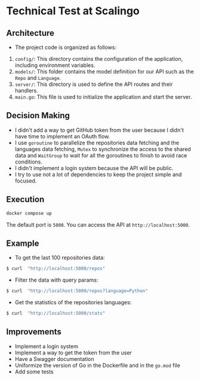 # Technical Test at Scalingo

## Architecture

* The project code is organized as follows:

1. `config/`: This directory contains the configuration of the application, including environment variables.
2. `models/`: This folder contains the model definition for our API such as the `Repo` and `Language`.
3. `server/`: This directory is used to define the API routes and their handlers.
4. `main.go`: This file is used to initialize the application and start the server.


## Decision Making

- I didn't add a way to get GitHub token from the user because I didn't have time to implement an OAuth flow.
- I use `goroutine` to parallelize the repositories data fetching and the languages data fetching, `Mutex` to synchronize the access to the shared data and `WaitGroup` to wait for all the goroutines to finish to avoid race conditions.
- I didn't implement a login system because the API will be public. 
- I try to use not a lot of dependencies to keep the project simple and focused.


## Execution

```bash
docker compose up
```

The default port is `5000`. You can access the API at `http://localhost:5000`.


## Example

- To get the last 100 repositories data:

```bash
$ curl  "http://localhost:5000/repos"
```

-  Filter the data with query params:
```bash
$ curl  "http://localhost:5000/repos?language=Python"
```

- Get the statistics of the repositories languages:

```bash
$ curl  "http://localhost:5000/stats"
```

## Improvements

- Implement a login system
- Implement a way to get the token from the user
- Have a Swagger documentation 
- Uniformize the version of Go in the Dockerfile and in the `go.mod` file
- Add some tests